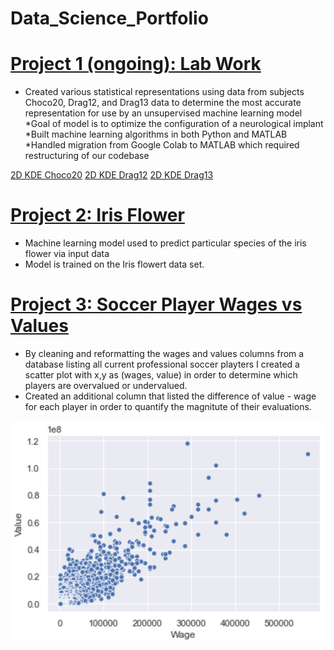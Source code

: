 # Data_Science_Portfolio

# [Project 1 (ongoing): Lab Work](https://github.com/mcooper98/lab_work)
* Created various statistical representations using data from subjects Choco20, Drag12, and Drag13 data to determine the most accurate representation for use by an unsupervised machine learning model
*Goal of model is to optimize the configuration of a neurological implant
*Built machine learning algorithms in both Python and MATLAB
*Handled migration from Google Colab to MATLAB which required restructuring of our codebase

[2D KDE Choco20](https://github.com/mcooper98/Data_Science_Portfolio/blob/main/Images/Choco20_mvkde.png)
[2D KDE Drag12](https://github.com/mcooper98/Data_Science_Portfolio/blob/main/Images/Drag12_mvkde.png)
[2D KDE Drag13](https://github.com/mcooper98/Data_Science_Portfolio/blob/main/Images/Drag13_mvkde.png)

# [Project 2: Iris Flower](https://github.com/mcooper98/iris_flower)
* Machine learning model used to predict particular species of the iris flower via input data
* Model is trained on the Iris flowert data set. 

# [Project 3: Soccer Player Wages vs Values](https://github.com/mcooper98/Soccer_wage_vs_value)
* By cleaning and reformatting the wages and values columns from a database listing all current professional soccer playters I created a scatter plot with x,y as (wages, value) in order to determine which players are overvalued or undervalued. 
* Created an additional column that listed the difference of value - wage for each player in order to quantify the magnitute of their evaluations. 

![](https://github.com/mcooper98/Data_Science_Portfolio/blob/main/Images/soccer2019_wages_vs_values.png)
